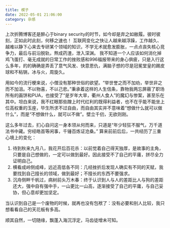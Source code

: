 ```yaml
---
title: 楔子
date: 2022-05-01 21:06:00
category: 杂感
---
```


上次折腾博客还是醉心于binary security的时节，如今却是弃之如敝履。彼时彼刻，正如此时此刻，何移之速也！
互联网变化之快让人越来越浮躁，工作越久、越难以静下心来去专研某个领域的知识，不学无术就愈发膨胀，一点点丧失核心竞争力，最后与前沿脱轨，熬成药渣，泄入深渊。
我不知道一个人应该如何消化掉鸡飞蛋打、毫无成就的日常工作的挫败感和996福报带来的身心俱疲，只是入行这么多年，的的确确是弄丢了意气风发、快意恩仇，满脑子想的尽是冠冕堂皇的踢皮球和不粘锅，冰与火，周旋久。

<!--more-->

用如今的流行梗来说，小僧没有那种世俗的欲望。“举世誉之而不加劝，举世非之而不加沮。不以物喜，不以己悲。”秉承着这样的人生信条，靠物我两忘屏蔽了职场所有的画饼和PUA，也接受了“是岁年大旱，衢州人食人”的魔幻与惨案，甚至乐在其中。坦白来说，我不红眼那些蹭上时代红利的既得利益者，也不在乎能不能坐上位高权重的玉座，毕生所求不过自由，而自由其实并不意味着“想做什么就可以做什么”，而是“不想做什么，就可以不做”。壁立千仞，无欲则刚。

这么多年过去，扪心自问这一身本领从何而来，只道是“年少轻狂不服气，万千道法书中藏。穷经皓首等闲事，千锤百炼证沧桑。”
算来前前后后，一共经历了三重心境上的变化：
1. 待到秋来九月八，我花开后百花杀：以前觉着自己得天独厚，是故事的主角，只要是自己想做的，一定可以做到最好。因此接受不了自己的平庸，拼尽全力证明自己。
2. 横看成岭侧成峰，远近高低各不同：几经挫折后发现人确实有不同的天赋，我要找到自己擅长的领域，做到最好；不擅长的东西不要强求。
3. 沉舟侧畔千帆过，病树前头万木春：终于认识到人与人的差距比人与狗的差距还大，强中自有强中手，一山更比一山高，逐渐接受了自己的平庸，与自己妥协，但心意却更加坚定。

当认识到自己是一个废物的时候，就再也没有包袱了：没有必要和别人比较，我只想看看自己的天花板有多高。

顺其自然，一切随缘，飘蓬入海沉浮定，马齿徒增未可知。